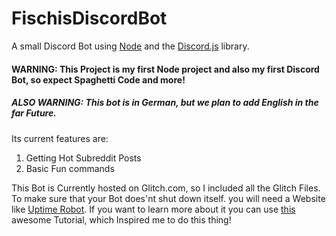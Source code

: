 # FischisDiscordBot
A small Discord Bot using [Node](https://nodejs.org/) and the [Discord.js](https://discord.js.org) library.

#### WARNING: This Project is my first Node project and also my first Discord Bot, so expect Spaghetti Code and more!

##### ALSO WARNING: This bot is in German, but we plan to add English in the far Future.

Its current features are:
1. Getting Hot Subreddit Posts
2. Basic Fun commands

This Bot is Currently hosted on Glitch.com, so I included all the Glitch Files. To make sure that your Bot does'nt shut down itself. you 
will need a Website like [Uptime Robot](https://uptimerobot.com/). If you want to learn more about it you can use [this](https://anidiotsguide_old.gitbooks.io/discord-js-bot-guide/content/other-guides/hosting-on-glitchcom.html) awesome Tutorial, which 
Inspired me to do this thing!
